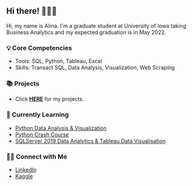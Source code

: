 ## Hi there! 🙋🏻‍♀️
Hi, my name is Alma. I'm a graduate student at University of Iowa taking Business Analytics and my expected graduation is in May 2022.

### 💡 Core Competencies
- Tools: SQL, Python, Tableau, Excel 
- Skills: Transact SQL, Data Analysis, Visualization, Web Scraping

### 📚 Projects
- Click **[HERE](https://almayoung.github.io/)** for my projects.

### 📝 Currently Learning
- [Python Data Analysis & Visualization](https://www.udemy.com/course/python-data-analysis-visualization/)
- [Python Crash Course](https://nostarch.com/pythoncrashcourse2e)
- [SQLServer 2019 Data Analytics & Tableau Data Visualisation](https://www.udemy.com/course/sqlserver-2019-data-analytics-tableau-data-visualisation/?ranMID=39197&ranEAID=msYS1Nvjv4c&ranSiteID=msYS1Nvjv4c-RNagorLJZ_0nD1TbAWJzzw&LSNPUBID=msYS1Nvjv4c&utm_source=aff-campaign&utm_medium=udemyads)

### 🙌🏻 Connect with Me
- [LinkedIn](https://www.linkedin.com/in/alma-young-965a0311b/)
- [Kaggle](https://www.kaggle.com/adyoung)


<!--
**almayoung/almayoung** is a ✨ _special_ ✨ repository because its `README.md` (this file) appears on your GitHub profile.
Core competinces

